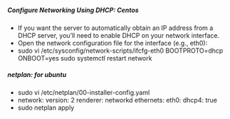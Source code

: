 ##### Configure Networking Using DHCP: Centos
- If you want the server to automatically obtain an IP address from a DHCP server, you’ll need to enable DHCP on your network interface.
- Open the network configuration file for the interface (e.g., eth0):
- sudo vi /etc/sysconfig/network-scripts/ifcfg-eth0
BOOTPROTO=dhcp
ONBOOT=yes
sudo systemctl restart network


##### netplan: for ubuntu

- sudo vi /etc/netplan/00-installer-config.yaml
- network:
  version: 2
  renderer: networkd
  ethernets:
    eth0:
      dhcp4: true
- sudo netplan apply

